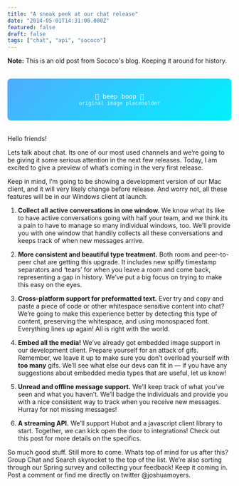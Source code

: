```yaml
---
title: "A sneak peek at our chat release"
date: "2014-05-01T14:31:00.000Z"
featured: false
draft: false
tags: ["chat", "api", "sococo"]
---
```


**Note:** This is an old post from Sococo's blog. Keeping it around for history.

<div style="text-align: center; padding: 2rem; background: linear-gradient(135deg, #4facfe 0%, #00f2fe 100%); border-radius: 8px; margin: 2rem 0; color: white; font-family: monospace;">
  🤖 beep boop 🤖<br>
  <small style="opacity: 0.8;">original image placeholder</small>
</div>  
Hello friends!

Lets talk about chat. Its one of our most used channels and we’re going to be
giving it some serious attention in the next few releases. Today, I am excited
to give a preview of what’s coming in the very first release.

Keep in mind, I’m going to be showing a development version of our Mac client,
and it will very likely change before release. And worry not, all these features
will be in our Windows client at launch.

1.  **Collect all active conversations in one window.** We know what its like to
    have active conversations going with half your team, and we think its a pain
    to have to manage so many individual windows, too. We’ll provide you with
    one window that handily collects all these conversations and keeps track of
    when new messages arrive.

2.  **More consistent and beautiful type treatment.** Both room and peer-to-peer
    chat are getting this upgrade. It includes new spiffy timestamp separators
    and ‘tears’ for when you leave a room and come back, representing a gap in
    history. We’ve put a big focus on trying to make this easy on the eyes.

3.  **Cross-platform support for preformatted text.** Ever try and copy and
    paste a piece of code or other whitespace sensitive content into chat? We’re
    going to make this experience better by detecting this type of content,
    preserving the whitespace, and using monospaced font. Everything lines up
    again! All is right with the world.

4.  **Embed all the media!** We’ve already got embedded image support in our
    development client. Prepare yourself for an attack of gifs. Remember, we
    leave it up to make sure you don’t overload yourself with **too many** gifs.
    We’ll see what else our devs can fit in — if you have any suggestions about
    embedded media types that are useful, let us know!

5.  **Unread and offline message support.** We’ll keep track of what you’ve seen
    and what you haven’t. We’ll badge the individuals and provide you with a
    nice consistent way to track when you receive new messages. Hurray for not
    missing messages!

6.  **A streaming API.** We’ll support Hubot and a javascript client library to
    start. Together, we can kick open the door to integrations! Check out this
    post for more details on the specifics.

So much good stuff. Still more to come. Whats top of mind for us after this?
Group Chat and Search skyrocket to the top of the list. We’re also sorting
through our Spring survey and collecting your feedback! Keep it coming in. Post
a comment or find me directly on twitter @joshuamoyers.
